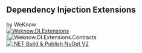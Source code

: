 ## Dependency Injection Extensions 
by WeKnow  
[![Weknow.DI.Extensions](https://img.shields.io/nuget/v/Weknow.DI.Extensions.svg)](https://www.nuget.org/packages/Weknow.DI.Extensions/)  
[![Weknow.DI.Extensions.Contracts](https://img.shields.io/nuget/v/Weknow.DI.Extensions.Contracts.svg)  
[![.NET Build & Publish NuGet V2](https://github.com/weknow-network/Weknow-DI-Extensions/actions/workflows/build-publish.yml/badge.svg)](https://github.com/weknow-network/Weknow-DI-Extensions/actions/workflows/build-publish.yml)
